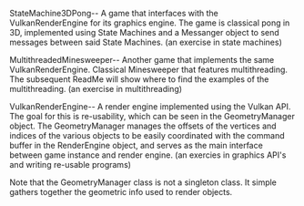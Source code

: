 StateMachine3DPong--
A game that interfaces with the VulkanRenderEngine for its graphics engine. The game is classical pong in 3D, implemented using State Machines and a Messanger object to send messages between said State Machines. (an exercise in state machines)

MultithreadedMinesweeper--
Another game that implements the same VulkanRenderEngine. Classical Minesweeper that features multithreading. The subsequent ReadMe will show where to find the examples of the multithreading. (an exercise in multithreading)

VulkanRenderEngine--
A render engine implemented using the Vulkan API. The goal for this is re-usability, which can be seen in the GeometryManager object. The GeometryManager manages the offsets of the vertices and indices of the various objects to be easily coordinated with the command buffer in the RenderEngine object, and serves as the main interface between game instance and render engine. (an exercies in graphics API's and writing re-usable programs)

Note that the GeometryManager class is not a singleton class. It simple gathers together the geometric info used to render objects.
